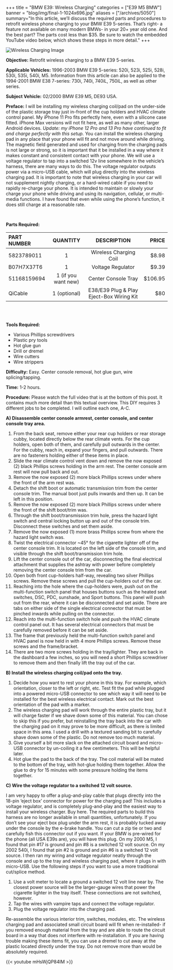 +++
title = "BMW E39: Wireless Charging"
categories = ["E39 M5 BMW"]
banner = "blog/img/final-1-1024x696.jpg"
aliases = ["/archives/5050"]
summary="In this article, we’ll discuss the required parts and procedures to retrofit wireless phone charging to your BMW E39 5-series. That’s right- a feature not available on many modern BMWs- in your 20+ year old one. And the best part? The parts cost less than $35. Be sure to watch the embedded YouTube video below, which shows these steps in more detail."
+++

![Wireless Charging Image](../img/final-1-1024x696.jpg)

**Objective:**  Retrofit wireless charging to a BMW E39 5-series.


**Applicable Vehicles:**  1996-2003 BMW E39 5-series: 520i, 523i, 525i, 528i, 530i, 535i, 540i, M5.  Information from this article can also be applied to the 1994-2001 BMW E38 7-series: 730i, 740i, 740iL, 750iL, as well as other series. 

**Subject Vehicle:**  02/2000 BMW E39 M5, DE93 USA.

**Preface:** I will be installing my wireless charging coil/pad on the under-side of the plastic storage tray just in-front of the cup holders and HVAC climate control panel. My iPhone 11 Pro fits perfectly here, even with a silicone case fitted. iPhone Max versions will not fit here, as well as many other, larger Android devices. *Update: my iPhone 12 Pro and 13 Pro have continued to fit and charge perfectly with this setup.* You can install the wireless charging pad in any place that your phone will fit and not move around while driving. The magnetic field generated and used for charging from the charging pads is not large or strong, so it is important that it be installed in a way where it makes constant and consistent contact with your phone. We will use a voltage regulator to tap into a switched 12v line somewhere in the vehicle’s harness, there are many ways to do this. The voltage regulator outputs power via a micro-USB cable, which will plug directly into the wireless charging pad. It is important to note that wireless charging in your car will not supplement nightly charging, or a hard-wired cable if you need to rapidly re-charge your phone. It is intended to maintain or slowly your charge your phone while driving and using its navigation, cellular, or multi-media functions. I have found that even while using the phone’s function, it does still charge at a reasonable rate.

 &nbsp;  

**Parts Required:**


|PART NUMBER|QUANTITY|DESCRIPTION|PRICE|
|:----  |:---:|:------:|----:  |
|5823789011|1|Wireless Charging Coil|$8.98|
|B07H7X37T6	|1	|Voltage Regulator	|$9.39|
|51168159694|	1 (if you want new) |	Center Console Tray|	$106.95|
|QiCable	|1 (optional)|	E38/E39 Plug & Play Eject-Box Wiring Kit |	$80|
 &nbsp;  
 &nbsp;  

**Tools Required:**

* Various Phillips screwdrivers
* Plastic pry tools
* Hot glue gun
* Drill or dremel
* Wire cutters
* Wire strippers 

**Difficulty:**  Easy. Center console removal, hot glue gun, wire splicing/tapping.

**Time:**  1-2 hours.

**Procedure:**  Please watch the full video that is at the bottom of this post. It contains much more detail than this textual overview. This DIY requires 3 different jobs to be completed. I will outline each one, A-C.

**A)  Disassemble center console armrest, center console, and center console tray area.**

1. From the back seat, remove either your rear cup holders or rear storage cubby, located directly below the rear climate vents. For the cup holders, open both of them, and carefully pull outwards in the center. For the cubby, reach in, expand your fingers, and pull outwards. There are no fasteners holding either of these items in place.
2. Slide the rear climate control vent down and remove the now exposed (2) black Phillips screws holding in the arm rest. The center console arm rest will now pull back and out.
3. Remove the now exposed (2) more black Phillips screws under where the front of the arm rest was.
4. Detach the shift boot or automatic transmission trim from the center console trim. The manual boot just pulls inwards and then up. It can be left in this position.
5. Remove the now exposed (2) more black Phillips screws under where the front of the shift boot/trim was.
6. Through the shift boot/transmission trim hole, press the hazard light switch and central locking button up and out of the console trim. Disconnect these switches and set them aside.
7. Remove the now exposed (1) more brass Phillips screw from where the hazard light switch was.
8. Twist the electrical connector ~45° for the cigarette lighter off of the center console trim. It is located on the left side of the console trim, and visible through the shift boot/transmission trim hole.
9. Lift the center console out of the car, disconnecting the final electrical attachment that supplies the ashtray with power before completely removing the center console trim from the car.
10. Open both front cup-holders half-way, revealing two silver Phillips screws. Remove these screws and pull the cup-holders out of the car.
11. Reaching into the hole where the cup-holders were, push out on the multi-function switch panel that houses buttons such as the heated seat switches, DSC, PDC, sunshade, and Sport buttons. This panel will push out from the rear, where it can be disconnected and set aside. There are tabs on either side of the single electrical connector that must be pinched inwards while pulling on the connector.
12. Reach into the multi-function switch hole and push the HVAC climate control panel out. It has several electrical connectors that must be carefully removed before it can be set aside.
13. The frame that previously held the multi-function switch panel and HVAC panel is now held in with 4 more Phillips screws. Remove these screws and the frame/bracket.
14. There are two more screws holding in the tray/lighter. They are back in the dashboard a few inches, so you will need a short Phillips screwdriver to remove them and then finally lift the tray out of the car.

**B)  Install the wireless charging coil/pad onto the tray.**

1. Decide how you want to rest your phone in this tray. For example, which orientation, closer to the left or right, etc. Test fit the pad while plugged into a powered micro-USB connector to see which way it will need to be installed for the best wireless electrical contact. Mark out the best orientation of the pad with a marker.
2. The wireless charging pad will work through the entire plastic tray, but it will charge faster if we shave down some of this material. You can chose to skip this if you prefer, but reinstalling the tray back into the car with the charging pad on it may prove to be more difficult, as there is limited space in this area. I used a drill with a textured sanding bit to carefully shave down some of the plastic. Do not remove too much material.
3. Give yourself a bit more slack on the attached circuit board and micro-USB connector by un-coiling it a few centimeters. This will be helpful later.
4. Hot glue the pad to the back of the tray. The coil material will be mated to the bottom of the tray, with hot-glue holding them together. Allow the glue to dry for 15 minutes with some pressure holding the items together.

**C) Wire the voltage regulator to a switched 12 volt source.**

I am very happy to offer a plug-and-play cable that plugs directly into the 18-pin ‘eject box’ connector for power for the charging pad! This includes a voltage regulator, and is completely plug-and-play and the easiest way to install your wireless charger. Buy here. The required parts to build this harness are no longer available in small quantities, unfortunately. If you don’t see your eject box plug under the arm rest, it is probably tucked away under the console by the e-brake handle. You can cut a zip tie or two and carefully fish this connector out if you want. If your BMW is pre-wired for the phone (all USA E39s are), you will have this plug. On my 2000 M5, I found that pin #17 is ground and pin #8 is a switched 12 volt source. On my 2002 540i, I found that pin #2 is ground and pin #6 is a switched 12 volt source. I then ran my wiring and voltage regulator neatly through the console and up to the tray and wireless charging pad, where it plugs in with micro-USB. Use the following steps if you want to use a more traditional cut/splice method.

1. Use a volt meter to locate a ground a switched 12 volt line near by. The closest power source will be the larger-gauge wires that power the cigarette lighter in the tray itself. These connections are not switched, however.
2. Tap the wires with vampire taps and connect the voltage regulator.
3. Plug the voltage regulator into the charging pad.

Re-assemble the various interior trim, switches, modules, etc. The wireless charging pad and associated small circuit board will fit when re-installed- if you removed enough material from the tray and are able to route the circuit board in a way that does not interfere with re-installation. If you are having trouble making these items fit, you can use a dremel to cut away at the plastic located directly under the tray. Do not remove more than would be absolutely required.

{{< youtube mHsWjQP84IM >}}

 &nbsp; 
<!-- This is the URL to the youtube video. The code at the back is what you need to add for making it on the site: https://www.youtube.com/watch?v=mHsWjQP84IM&t=13s -->


